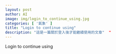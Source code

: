 ```yaml
---
layout: post
author: AI
image: img/login_to_continue_using.jpg
categories: [ '氣象' ]
title: "Login to continue using"  
description: "這是一篇關於登入後才能繼續使用的文章"  "
---
```

Login to continue using